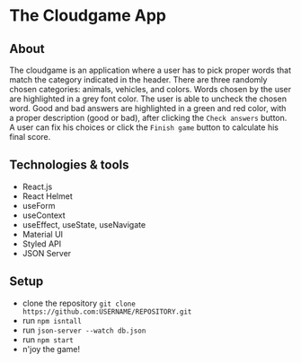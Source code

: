 # The Cloudgame App

## About

The cloudgame is an application where a user has to pick proper words that match the category indicated in the header. There are three randomly chosen categories: animals, vehicles, and colors. Words chosen by the user are highlighted in a grey font color. The user is able to uncheck the chosen word. Good and bad answers are highlighted in a green and red color, with a proper description (good or bad), after clicking the `Check answers` button. A user can fix his choices or click the `Finish game` button to calculate his final score.

## Technologies & tools

- React.js
- React Helmet
- useForm
- useContext
- useEffect, useState, useNavigate
- Material UI
- Styled API
- JSON Server

## Setup

- clone the repository `git clone https://github.com:USERNAME/REPOSITORY.git`
- run `npm isntall`
- run `json-server --watch db.json`
- run `npm start`
- n'joy the game!
